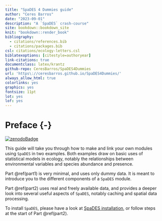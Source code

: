 ```yaml
---
title: "SpaDES 4 Dummies guide"
author: "Ceres Barros"
date: "2023-09-01"
description: "A `SpaDES` crash-course"
site: bookdown::bookdown_site
knit: "bookdown::render_book"
bibliography:
  - citations/references.bib
  - citations/packages.bib
csl: citations/ecology-letters.csl
biblatexoptions: [citestyle=authoryear]
link-citations: true
documentclass: latex/krantz
github-repo: CeresBarros/SpaDES4Dummies
url: 'https\://ceresbarros.github.io/SpaDES4Dummies/'
always_allow_html: true
colorlinks: yes
graphics: yes
fontsize: 11pt
lot: yes
lof: yes
---
```






# Preface {-}

[![zenodoBadge](/home/runner/work/SpaDES4Dummies/SpaDES4Dummies/figures/zenodoBadge.png)](https://zenodo.org/badge/latestdoi/112410440)


This guide will take you through how to make and link your own modules using `SpaDES` in two examples. Both examples draw on basic uses of statistical models in ecology, notably the relationships between environmental variables and species abundance and presence. 

Part \@ref(part1) is very minimal, and uses only dummy data. It is meant to introduce you to the different components of a `SpaDES` module.

Part \@ref(part2) uses real and freely available data, and provides a deeper look into several useful aspects of `SpaDES`, notably caching and spatial data processing.

To install `SpaDES`, please have a look at [SpaDES installation](https://github.com/PredictiveEcology/SpaDES/wiki/Installation), or follow steps at the start of Part \@ref(part2).
